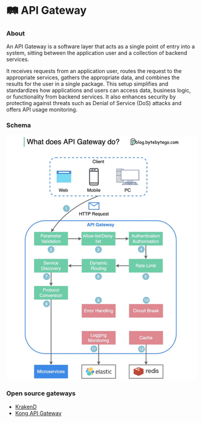 # 🛤️ API Gateway

### About

An API Gateway is a software layer that acts as a single point of entry into a system, sitting between the application user and a collection of backend services.

It receives requests from an application user, routes the request to the appropriate services, gathers the appropriate data, and combines the results for the user in a single package. This setup simplifies and standardizes how applications and users can access data, business logic, or functionality from backend services. It also enhances security by protecting against threats such as Denial of Service (DoS) attacks and offers API usage monitoring.

### Schema

![](../../aaa-assets/api-gateway-1.png)

### Open source gateways

* [KrakenD](https://www.krakend.io/)
* [Kong API Gateway](https://konghq.com/learning-center/api-gateway/what-is-an-api-gateway)
